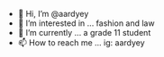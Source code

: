 - 👋 Hi, I’m @aardyey
- 👀 I’m interested in ... fashion and law
- 🌱 I’m currently ... a grade 11 student 
- 📫 How to reach me ... ig: aardyey 

<!---
aardyey/aardyey is a ✨ special ✨ repository because its `README.md` (this file) appears on your GitHub profile.
You can click the Preview link to take a look at your changes.
--->
